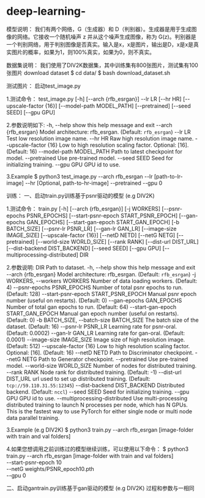 # deep-learning-
模型说明：
我们有两个网络，G（生成器）和 D（判别器）。生成器是用于生成图像的网络。它接收一个随机噪声 z 并从这个噪声生成图像，称为 G(z)。判别器是一个判别网络，用于判别图像是否真实。输入是x，x是图片，输出是D，x是x是真实图片的概率，如果为1，则100%真实，如果为0，则不真实。

数据集说明：
我们使用了DIV2K数据集，其中训练集有800张图片，测试集有100张图片
download dataset
$ cd data/
$ bash download_dataset.sh

测试图片：
启动test_image.py

1.测试命令：
test_image.py [-h] [--arch {rfb_esrgan}] --lr LR [--hr HR]
                     [--upscale-factor {16}] [--model-path MODEL_PATH]
                     [--pretrained] [--seed SEED] [--gpu GPU]

2.参数说明如下:
  -h, --help            show this help message and exit
  --arch {rfb_esrgan}   Model architecture: rfb_esrgan. (Default: `rfb_esrgan`)
  --lr LR               Test low resolution image name.
  --hr HR               Raw high resolution image name.
  --upscale-factor {16}
                        Low to high resolution scaling factor. Optional: [16].
                        (Default: 16)
  --model-path MODEL_PATH
                        Path to latest checkpoint for model.
  --pretrained          Use pre-trained model.
  --seed SEED           Seed for initializing training.
  --gpu GPU             GPU id to use.
  
3.Example
$ python3 test_image.py --arch rfb_esrgan --lr [path-to-lr-image] --hr [Optional, path-to-hr-image] --pretrained --gpu 0






训练：
一、启动train.py训练基于psnr驱动的模型 (e.g DIV2K)


1.测试命令： 
train.py [-h] [--arch {rfb_esrgan}] [-j WORKERS]
                [--psnr-epochs PSNR_EPOCHS]
                [--start-psnr-epoch START_PSNR_EPOCH]
                [--gan-epochs GAN_EPOCHS] [--start-gan-epoch START_GAN_EPOCH]
                [-b BATCH_SIZE] [--psnr-lr PSNR_LR] [--gan-lr GAN_LR]
                [--image-size IMAGE_SIZE] [--upscale-factor {16}]
                [--netD NETD] [--netG NETG] [--pretrained]
                [--world-size WORLD_SIZE] [--rank RANK] [--dist-url DIST_URL]
                [--dist-backend DIST_BACKEND] [--seed SEED] [--gpu GPU]
                [--multiprocessing-distributed]
                DIR

2.参数说明:
  DIR                   Path to dataset.
  -h, --help            show this help message and exit
  --arch {rfb_esrgan}   Model architecture: rfb_esrgan. (Default:
                        `rfb_esrgan`)
  -j WORKERS, --workers WORKERS
                        Number of data loading workers. (Default: 4)
  --psnr-epochs PSNR_EPOCHS
                        Number of total psnr epochs to run. (Default: 128)
  --start-psnr-epoch START_PSNR_EPOCH
                        Manual psnr epoch number (useful on restarts).
                        (Default: 0)
  --gan-epochs GAN_EPOCHS
                        Number of total gan epochs to run. (Default: 64)
  --start-gan-epoch START_GAN_EPOCH
                        Manual gan epoch number (useful on restarts).
                        (Default: 0)
  -b BATCH_SIZE, --batch-size BATCH_SIZE
                        The batch size of the dataset. (Default: 16)
  --psnr-lr PSNR_LR     Learning rate for psnr-oral. (Default: 0.0002)
  --gan-lr GAN_LR       Learning rate for gan-oral. (Default: 0.0001)
  --image-size IMAGE_SIZE
                        Image size of high resolution image. (Default: 512)
  --upscale-factor {16}
                        Low to high resolution scaling factor. Optional: [16].
                        (Default: 16)
  --netD NETD           Path to Discriminator checkpoint.
  --netG NETG           Path to Generator checkpoint.
  --pretrained          Use pre-trained model.
  --world-size WORLD_SIZE
                        Number of nodes for distributed training.
  --rank RANK           Node rank for distributed training. (Default: -1)
  --dist-url DIST_URL   url used to set up distributed training. (Default:
                        `tcp://59.110.31.55:12345`)
  --dist-backend DIST_BACKEND
                        Distributed backend. (Default: `nccl`)
  --seed SEED           Seed for initializing training.
  --gpu GPU             GPU id to use.
  --multiprocessing-distributed
                        Use multi-processing distributed training to launch N
                        processes per node, which has N GPUs. This is the
                        fastest way to use PyTorch for either single node or
                        multi node data parallel training.
                                       
3.Example (e.g DIV2K)
$ python3 train.py --arch rfb_esrgan [image-folder with train and val folders]



4.如果您想调用之前训练过的模型继续训练，可以使用以下命令：
$ python3 train.py --arch rfb_esrgan [image-folder with train and val folders] \
                   --start-psnr-epoch 10 \
                   --netG weights/PSNR_epoch10.pth \
                   --gpu 0

二、启动gantrain.py训练基于gan驱动的模型 (e.g DIV2K)
过程和参数与一相同

